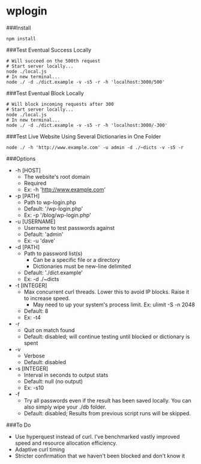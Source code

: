 wplogin
=======

###Install
```
npm install
```

###Test Eventual Success Locally
```
# Will succeed on the 500th request
# Start server locally...
node ./local.js 
# In new terminal...
node ./ -d ./dict.example -v -s5 -r -h 'localhost:3000/500'
```

###Test Eventual Block Locally
```
# Will block incoming requests after 300
# Start server locally...
node ./local.js 
# In new terminal...
node ./ -d ./dict.example -v -s5 -r -h 'localhost:3000/-300'
```

###Test Live Website Using Several Dictionaries in One Folder
```
node ./ -h 'http://www.example.com' -u admin -d ./~dicts -v -s5 -r
```

###Options
* -h [HOST]
	* The website's root domain
	* Required
	* Ex: -h 'http://www.example.com'
* -p [PATH]
	* Path to wp-login.php
	* Default: '/wp-login.php'
	* Ex: -p '/blog/wp-login.php'
* -u [USERNAME]
	* Username to test passwords against
	* Default: 'admin'
	* Ex: -u 'dave'
* -d [PATH]
	* Path to password list(s)
		* Can be a specific file or a directory
		* Dictionaries must be new-line delimited
	* Default: './dict.example'
	* Ex: -d ./~dicts
* -t [INTEGER]
	* Max concurrent curl threads. Lower this to avoid IP blocks. Raise it to increase speed.
		* May need to up your system's process limit. Ex: ulimit -S -n 2048
	* Default: 8
	* Ex: -t4
* -r
	* Quit on match found
	* Default: disabled; will continue testing until blocked or dictionary is spent
* -v
	* Verbose
	* Default: disabled
* -s [INTEGER]
	* Interval in seconds to output stats
	* Default: null (no output)
	* Ex: -s10
* -f
	* Try all passwords even if the result has been saved locally. You can also simply wipe your ./db folder.
	* Default: disabled; Results from previous script runs will be skipped.


###To Do
- Use hyperquest instead of curl. I've benchmarked vastly improved speed and resource allocation efficiency.
- Adaptive curl timing
- Stricter confirmation that we haven't been blocked and don't know it